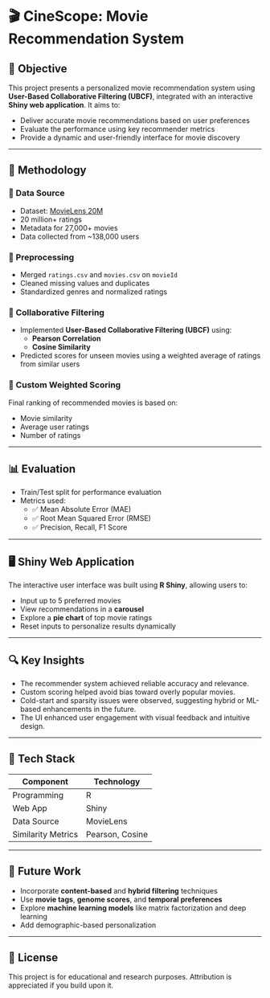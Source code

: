 # 🎬 CineScope: Movie Recommendation System

## 📌 Objective
This project presents a personalized movie recommendation system using **User-Based Collaborative Filtering (UBCF)**, integrated with an interactive **Shiny web application**. It aims to:

- Deliver accurate movie recommendations based on user preferences
- Evaluate the performance using key recommender metrics
- Provide a dynamic and user-friendly interface for movie discovery

---

## 🧠 Methodology

### 🔹 Data Source
- Dataset: [MovieLens 20M](https://grouplens.org/datasets/movielens/)
- 20 million+ ratings
- Metadata for 27,000+ movies
- Data collected from ~138,000 users

### 🔹 Preprocessing
- Merged `ratings.csv` and `movies.csv` on `movieId`
- Cleaned missing values and duplicates
- Standardized genres and normalized ratings

### 🔹 Collaborative Filtering
- Implemented **User-Based Collaborative Filtering (UBCF)** using:
  - **Pearson Correlation**
  - **Cosine Similarity**
- Predicted scores for unseen movies using a weighted average of ratings from similar users

### 🔹 Custom Weighted Scoring
Final ranking of recommended movies is based on:
- Movie similarity
- Average user ratings
- Number of ratings

---

## 📊 Evaluation

- Train/Test split for performance evaluation
- Metrics used:
  - ✅ Mean Absolute Error (MAE)
  - ✅ Root Mean Squared Error (RMSE)
  - ✅ Precision, Recall, F1 Score

---

## 🖥️ Shiny Web Application

The interactive user interface was built using **R Shiny**, allowing users to:
- Input up to 5 preferred movies
- View recommendations in a **carousel**
- Explore a **pie chart** of top movie ratings
- Reset inputs to personalize results dynamically

---

## 🔍 Key Insights

- The recommender system achieved reliable accuracy and relevance.
- Custom scoring helped avoid bias toward overly popular movies.
- Cold-start and sparsity issues were observed, suggesting hybrid or ML-based enhancements in the future.
- The UI enhanced user engagement with visual feedback and intuitive design.

---

## 🧰 Tech Stack

| Component         | Technology             |
|------------------|------------------------|
| Programming       | R                     |
| Web App           | Shiny                 |
| Data Source       | MovieLens             |
| Similarity Metrics| Pearson, Cosine       |

---

## 🚀 Future Work

- Incorporate **content-based** and **hybrid filtering** techniques
- Use **movie tags**, **genome scores**, and **temporal preferences**
- Explore **machine learning models** like matrix factorization and deep learning
- Add demographic-based personalization

---

## 📜 License

This project is for educational and research purposes. Attribution is appreciated if you build upon it.
